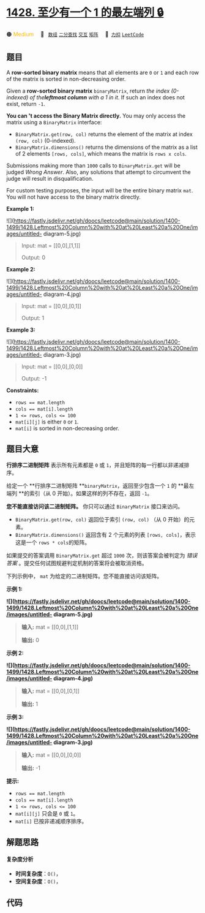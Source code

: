 # [1428. 至少有一个 1 的最左端列 🔒](https://2xiao.github.io/leetcode-js/problem/1428.html)

🟠 <font color=#ffb800>Medium</font>&emsp; 🔖&ensp; [`数组`](/tag/array.md) [`二分查找`](/tag/binary-search.md) [`交互`](/tag/interactive.md) [`矩阵`](/tag/matrix.md)&emsp; 🔗&ensp;[`力扣`](https://leetcode.cn/problems/leftmost-column-with-at-least-a-one) [`LeetCode`](https://leetcode.com/problems/leftmost-column-with-at-least-a-one)

## 题目

A **row-sorted binary matrix** means that all elements are `0` or `1` and each
row of the matrix is sorted in non-decreasing order.

Given a **row-sorted binary matrix** `binaryMatrix`, return _the index
(0-indexed) of the**leftmost column** with a 1 in it_. If such an index does
not exist, return `-1`.

**You can 't access the Binary Matrix directly.** You may only access the
matrix using a `BinaryMatrix` interface:

  * `BinaryMatrix.get(row, col)` returns the element of the matrix at index `(row, col)` (0-indexed).
  * `BinaryMatrix.dimensions()` returns the dimensions of the matrix as a list of 2 elements `[rows, cols]`, which means the matrix is `rows x cols`.

Submissions making more than `1000` calls to `BinaryMatrix.get` will be judged
_Wrong Answer_. Also, any solutions that attempt to circumvent the judge will
result in disqualification.

For custom testing purposes, the input will be the entire binary matrix `mat`.
You will not have access to the binary matrix directly.



**Example 1:**

![](https://fastly.jsdelivr.net/gh/doocs/leetcode@main/solution/1400-1499/1428.Leftmost%20Column%20with%20at%20Least%20a%20One/images/untitled-
diagram-5.jpg)

> Input: mat = [[0,0],[1,1]]
> 
> Output: 0

**Example 2:**

![](https://fastly.jsdelivr.net/gh/doocs/leetcode@main/solution/1400-1499/1428.Leftmost%20Column%20with%20at%20Least%20a%20One/images/untitled-
diagram-4.jpg)

> Input: mat = [[0,0],[0,1]]
> 
> Output: 1

**Example 3:**

![](https://fastly.jsdelivr.net/gh/doocs/leetcode@main/solution/1400-1499/1428.Leftmost%20Column%20with%20at%20Least%20a%20One/images/untitled-
diagram-3.jpg)

> Input: mat = [[0,0],[0,0]]
> 
> Output: -1

**Constraints:**

  * `rows == mat.length`
  * `cols == mat[i].length`
  * `1 <= rows, cols <= 100`
  * `mat[i][j]` is either `0` or `1`.
  * `mat[i]` is sorted in non-decreasing order.


## 题目大意

**行排序二进制矩阵**  表示所有元素都是 `0` 或 `1`，并且矩阵的每一行都以非递减排序。

给定一个 **行排序二进制矩阵  **`binaryMatrix`，返回至少包含一个 `1` 的 **最左端列  **的索引（从 0
开始）。如果这样的列不存在，返回 `-1`。

**您不能直接访问该二进制矩阵。** 你只可以通过 `BinaryMatrix` 接口来访问。

  * `BinaryMatrix.get(row, col)` 返回位于索引 `(row, col)` （从 0 开始）的元素。
  * `BinaryMatrix.dimensions()` 返回含有 2 个元素的列表 `[rows, cols]`，表示这是一个 `rows * cols`的矩阵。

如果提交的答案调用 `BinaryMatrix.get` 超过 `1000` 次，则该答案会被判定为 _错误答案_
。提交任何试图规避判定机制的答案将会被取消资格。

下列示例中， `mat` 为给定的二进制矩阵。您不能直接访问该矩阵。



**示例 1:**

**![](https://fastly.jsdelivr.net/gh/doocs/leetcode@main/solution/1400-1499/1428.Leftmost%20Column%20with%20at%20Least%20a%20One/images/untitled-
diagram-5.jpg)**

> 
> 
> 
> 
> 
> **输入:** mat = [[0,0],[1,1]]
> 
> **输出:** 0
> 
> 

**示例 2:**

**![](https://fastly.jsdelivr.net/gh/doocs/leetcode@main/solution/1400-1499/1428.Leftmost%20Column%20with%20at%20Least%20a%20One/images/untitled-
diagram-4.jpg)**

> 
> 
> 
> 
> 
> **输入:** mat = [[0,0],[0,1]]
> 
> **输出:** 1
> 
> 

**示例 3:**

**![](https://fastly.jsdelivr.net/gh/doocs/leetcode@main/solution/1400-1499/1428.Leftmost%20Column%20with%20at%20Least%20a%20One/images/untitled-
diagram-3.jpg)**

> 
> 
> 
> 
> 
> **输入:** mat = [[0,0],[0,0]]
> 
> **输出:** -1
> 
> 



**提示:**

  * `rows == mat.length`
  * `cols == mat[i].length`
  * `1 <= rows, cols <= 100`
  * `mat[i][j]` 只会是 `0` 或 `1`。
  * `mat[i]` 已按非递减顺序排序。


## 解题思路

#### 复杂度分析

- **时间复杂度**：`O()`，
- **空间复杂度**：`O()`，

## 代码

```javascript

```